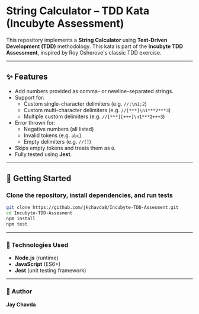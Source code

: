 # String Calculator – TDD Kata (Incubyte Assessment)

This repository implements a **String Calculator** using **Test-Driven Development (TDD)** methodology. This kata is part of the **Incubyte TDD Assessment**, inspired by Roy Osherove's classic TDD exercise.

---

## ✨ Features

- Add numbers provided as comma- or newline-separated strings.
- Support for:
  - Custom single-character delimiters (e.g. `//;\n1;2`)
  - Custom multi-character delimiters (e.g. `//[***]\n1***2***3`)
  - Multiple custom delimiters (e.g. `//[***][+++]\n1***2+++3`)
- Error thrown for:
  - Negative numbers (all listed)
  - Invalid tokens (e.g. `abc`)
  - Empty delimiters (e.g. `//[]`)
- Skips empty tokens and treats them as `0`.
- Fully tested using **Jest**.

---

## 🚀 Getting Started

### Clone the repository, install dependencies, and run tests

```bash
git clone https://github.com/jkchavda8/Incubyte-TDD-Assesment.git
cd Incubyte-TDD-Assesment
npm install
npm test
```
---

### 🧪 Technologies Used

- **Node.js** (runtime)
- **JavaScript** (ES6+)
- **Jest** (unit testing framework)

---

### 👤 Author

**Jay Chavda**
